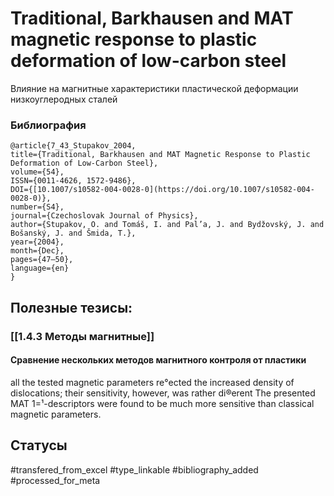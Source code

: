 # Traditional, Barkhausen and MAT magnetic response to plastic deformation of low-carbon steel

Влияние на магнитные характеристики пластической деформации низкоуглеродных сталей

### Библиография
```
@article{7_43_Stupakov_2004,
title={Traditional, Barkhausen and MAT Magnetic Response to Plastic Deformation of Low-Carbon Steel},
volume={54},
ISSN={0011-4626, 1572-9486},
DOI={[10.1007/s10582-004-0028-0](https://doi.org/10.1007/s10582-004-0028-0)},
number={S4},
journal={Czechoslovak Journal of Physics},
author={Stupakov, O. and Tomáš, I. and Pal’a, J. and Bydžovský, J. and Bošanský, J. and Šmida, T.},
year={2004},
month={Dec},
pages={47–50},
language={en}
}
```

## Полезные тезисы:
### [[1.4.3 Методы магнитные]]
#### Сравнение нескольких методов магнитного контроля от пластики
all the tested magnetic parameters re°ected the increased density of dislocations; their sensitivity, however, was rather di®erent
The presented MAT 1=¹-descriptors were found to be much more sensitive than
classical magnetic parameters.


## Статусы
#transfered_from_excel 
#type_linkable 
#bibliography_added
#processed_for_meta
